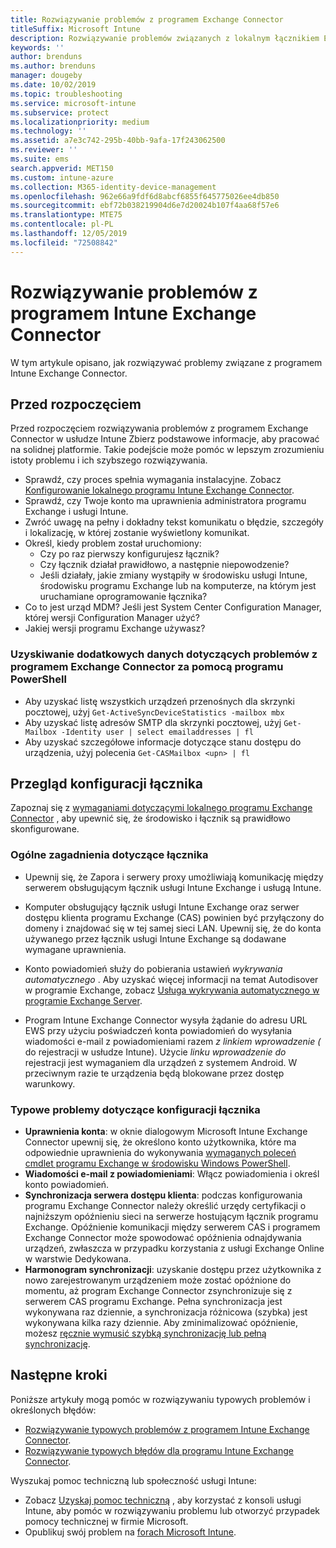 ```yaml
---
title: Rozwiązywanie problemów z programem Exchange Connector
titleSuffix: Microsoft Intune
description: Rozwiązywanie problemów związanych z lokalnym łącznikiem Exchange Connector usługi Intune.
keywords: ''
author: brenduns
ms.author: brenduns
manager: dougeby
ms.date: 10/02/2019
ms.topic: troubleshooting
ms.service: microsoft-intune
ms.subservice: protect
ms.localizationpriority: medium
ms.technology: ''
ms.assetid: a7e3c742-295b-40bb-9afa-17f243062500
ms.reviewer: ''
ms.suite: ems
search.appverid: MET150
ms.custom: intune-azure
ms.collection: M365-identity-device-management
ms.openlocfilehash: 962e66a9fdf6d8abcf6855f645775026ee4db850
ms.sourcegitcommit: ebf72b038219904d6e7d20024b107f4aa68f57e6
ms.translationtype: MTE75
ms.contentlocale: pl-PL
ms.lasthandoff: 12/05/2019
ms.locfileid: "72508842"
---
```

# <a name="troubleshoot-the-intune-exchange-connector"></a>Rozwiązywanie problemów z programem Intune Exchange Connector

W tym artykule opisano, jak rozwiązywać problemy związane z programem Intune Exchange Connector.

## <a name="before-you-start"></a>Przed rozpoczęciem

Przed rozpoczęciem rozwiązywania problemów z programem Exchange Connector w usłudze Intune Zbierz podstawowe informacje, aby pracować na solidnej platformie. Takie podejście może pomóc w lepszym zrozumieniu istoty problemu i ich szybszego rozwiązywania.

- Sprawdź, czy proces spełnia wymagania instalacyjne. Zobacz [Konfigurowanie lokalnego programu Intune Exchange Connector](exchange-connector-install.md).
- Sprawdź, czy Twoje konto ma uprawnienia administratora programu Exchange i usługi Intune.
- Zwróć uwagę na pełny i dokładny tekst komunikatu o błędzie, szczegóły i lokalizację, w której zostanie wyświetlony komunikat.
- Określ, kiedy problem został uruchomiony: 
  - Czy po raz pierwszy konfigurujesz łącznik? 
  - Czy łącznik działał prawidłowo, a następnie niepowodzenie?
  - Jeśli działały, jakie zmiany wystąpiły w środowisku usługi Intune, środowisku programu Exchange lub na komputerze, na którym jest uruchamiane oprogramowanie łącznika?
- Co to jest urząd MDM? Jeśli jest System Center Configuration Manager, której wersji Configuration Manager użyć?
- Jakiej wersji programu Exchange używasz?

### <a name="use-powershell-to-get-more-data-on-exchange-connector-issues"></a>Uzyskiwanie dodatkowych danych dotyczących problemów z programem Exchange Connector za pomocą programu PowerShell

- Aby uzyskać listę wszystkich urządzeń przenośnych dla skrzynki pocztowej, użyj `Get-ActiveSyncDeviceStatistics -mailbox mbx`
- Aby uzyskać listę adresów SMTP dla skrzynki pocztowej, użyj `Get-Mailbox -Identity user | select emailaddresses | fl`
- Aby uzyskać szczegółowe informacje dotyczące stanu dostępu do urządzenia, użyj polecenia `Get-CASMailbox <upn> | fl`

## <a name="review-the-connector-configuration"></a>Przegląd konfiguracji łącznika

Zapoznaj się z [wymaganiami dotyczącymi lokalnego programu Exchange Connector](exchange-connector-install.md#intune-exchange-connector-requirements) , aby upewnić się, że środowisko i łącznik są prawidłowo skonfigurowane. 

### <a name="general-considerations-for-the-connector"></a>Ogólne zagadnienia dotyczące łącznika

- Upewnij się, że Zapora i serwery proxy umożliwiają komunikację między serwerem obsługującym łącznik usługi Intune Exchange i usługą Intune.

- Komputer obsługujący łącznik usługi Intune Exchange oraz serwer dostępu klienta programu Exchange (CAS) powinien być przyłączony do domeny i znajdować się w tej samej sieci LAN. Upewnij się, że do konta używanego przez łącznik usługi Intune Exchange są dodawane wymagane uprawnienia.

- Konto powiadomień służy do pobierania ustawień *wykrywania automatycznego* . Aby uzyskać więcej informacji na temat Autodisover w programie Exchange, zobacz [Usługa wykrywania automatycznego w programie Exchange Server](https://docs.microsoft.com/exchange/architecture/client-access/autodiscover?view=exchserver-2016).

- Program Intune Exchange Connector wysyła żądanie do adresu URL EWS przy użyciu poświadczeń konta powiadomień do wysyłania wiadomości e-mail z powiadomieniami razem *z linkiem wprowadzenie (* do rejestracji w usłudze Intune). Użycie *linku wprowadzenie do* rejestracji jest wymaganiem dla urządzeń z systemem Android. W przeciwnym razie te urządzenia będą blokowane przez dostęp warunkowy.

### <a name="common-issues-for-connector-configurations"></a>Typowe problemy dotyczące konfiguracji łącznika

- **Uprawnienia konta**: w oknie dialogowym Microsoft Intune Exchange Connector upewnij się, że określono konto użytkownika, które ma odpowiednie uprawnienia do wykonywania [wymaganych poleceń cmdlet programu Exchange w środowisku Windows PowerShell](exchange-connector-install.md#exchange-cmdlet-requirements).
- **Wiadomości e-mail z powiadomieniami**: Włącz powiadomienia i określ konto powiadomień.
- **Synchronizacja serwera dostępu klienta**: podczas konfigurowania programu Exchange Connector należy określić urzędy certyfikacji o najniższym opóźnieniu sieci na serwerze hostującym łącznik programu Exchange. Opóźnienie komunikacji między serwerem CAS i programem Exchange Connector może spowodować opóźnienia odnajdywania urządzeń, zwłaszcza w przypadku korzystania z usługi Exchange Online w warstwie Dedykowana.
- **Harmonogram synchronizacji**: uzyskanie dostępu przez użytkownika z nowo zarejestrowanym urządzeniem może zostać opóźnione do momentu, aż program Exchange Connector zsynchronizuje się z serwerem CAS programu Exchange. Pełna synchronizacja jest wykonywana raz dziennie, a synchronizacja różnicowa (szybka) jest wykonywana kilka razy dziennie. Aby zminimalizować opóźnienie, możesz [ręcznie wymusić szybką synchronizację lub pełną synchronizację](exchange-connector-install.md#manually-force-a-quick-sync-or-full-sync).

## <a name="next-steps"></a>Następne kroki
Poniższe artykuły mogą pomóc w rozwiązywaniu typowych problemów i określonych błędów:

- [Rozwiązywanie typowych problemów z programem Intune Exchange Connector](troubleshoot-exchange-connector-common-problems.md).
- [Rozwiązywanie typowych błędów dla programu Intune Exchange Connector](troubleshoot-exchange-connector-common-errors.md).

Wyszukaj pomoc techniczną lub społeczność usługi Intune:

- Zobacz [Uzyskaj pomoc techniczną](../fundamentals/get-support.md) , aby korzystać z konsoli usługi Intune, aby pomóc w rozwiązywaniu problemu lub otworzyć przypadek pomocy technicznej w firmie Microsoft. 
- Opublikuj swój problem na [forach Microsoft Intune](https://social.technet.microsoft.com/Forums/en-US/home?forum=microsoftintuneprod).  
